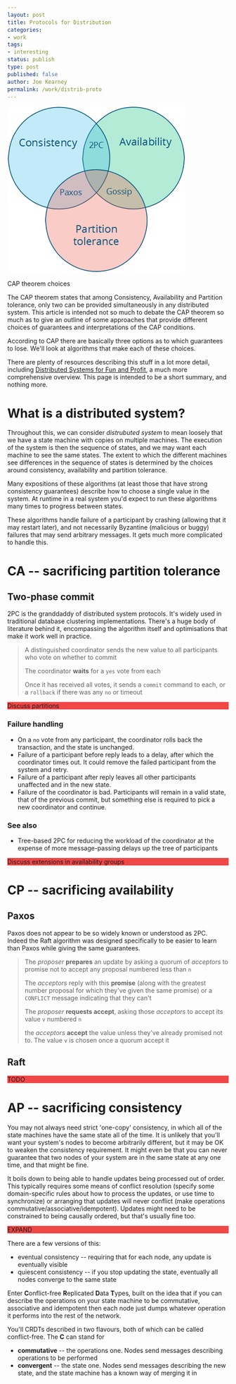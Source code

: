 ```yaml
---
layout: post
title: Protocols for Distribution
categories:
- work
tags:
- interesting
status: publish
type: post
published: false
author: Joe Kearney
permalink: /work/distrib-proto
---
```


<div class="inline-image inline-image-right">
  <img src="/images/CAP.png" alt="Available choices satisfying the CAP theorem" title="CAP theorem choices" />
  <div class="inline-image-cap"><p>CAP theorem choices</p></div>
</div>

The CAP theorem states that among Consistency, Availability and Partition tolerance, only two can be provided simultaneously in any distributed system. This article is intended not so much to debate the CAP theorem so much as to give an outline of some approaches that provide different choices of guarantees and interpretations of the CAP conditions.

According to CAP there are basically three options as to which guarantees to lose. We'll look at algorithms that make each of these choices.

There are plenty of resources describing this stuff in a lot more detail, including [Distributed Systems for Fun and Profit](http://book.mixu.net/distsys/index.html), a much more comprehensive overview. This page is intended to be a short summary, and nothing more.

# What is a distributed system?

Throughout this, we can consider _distrubuted system_ to mean loosely that we have a state machine with copies on multiple machines. The execution of the system is then the sequence of states, and we may want each machine to see the same states. The extent to which the different machines see differences in the sequence of states is determined by the choices around consistency, availability and partition tolerance.

Many expositions of these algorithms (at least those that have strong consistency guarantees) describe how to choose a single value in the system. At runtime in a real system you'd expect to run these algorithms many times to progress between states.

These algorithms handle failure of a participant by crashing (allowing that it may restart later), and not necessarily Byzantine (malicious or buggy) failures that may send arbitrary messages. It gets much more complicated to handle this.

# CA -- sacrificing partition tolerance

## Two-phase commit

2PC is the granddaddy of distributed system protocols. It's widely used in traditional database clustering implementations. There's a huge body of literature behind it, encompassing the algorithm itself and optimisations that make it work well in practice.

> A distinguished coordinator sends the new value to all participants who vote on whether to commit
>
> The coordinator **waits** for a `yes` vote from each
> 
> Once it has received all votes, it sends a `commit` command to each, or a `rollback` if there was any `no` or timeout

<div class="inline-image inline-image-cap" style="background: rgb(240, 71, 71)"><p>Discuss partitions</p></div>

### Failure handling

* On a `no` vote from any participant, the coordinator rolls back the transaction, and the state is unchanged.
* Failure of a participant before reply leads to a delay, after which the coordinator times out. It could remove the failed participant from the system and retry.
* Failure of a participant after reply leaves all other participants unaffected and in the new state.
* Failure of the coordinator is bad. Participants will remain in a valid state, that of the previous commit, but something else is required to pick a new coordinator and continue.

### See also

* Tree-based 2PC for reducing the workload of the coordinator at the expense of more message-passing delays up the tree of participants

<div class="inline-image inline-image-cap" style="background: rgb(240, 71, 71)"><p>Discuss extensions in availability groups</p></div>

# CP -- sacrificing availability

## Paxos

Paxos does not appear to be so widely known or understood as 2PC. Indeed the Raft algorithm was designed specifically to be easier to learn than Paxos while giving the same guarantees.

> The _proposer_ **prepares** an update by asking a quorum of _acceptors_ to promise not to accept any proposal numbered less than `n`
>
> The _acceptors_ reply with this **promise** (along with the greatest number proposal for which they've given the same promise) or a `CONFLICT` message indicating that they can't
>
> The _proposer_ **requests accept**, asking those _acceptors_ to accept its value `v` numbered `n`
>
> the _acceptors_ **accept** the value unless they've already promised not to. The value `v` is chosen once a quorum accept it

## Raft

<div class="inline-image inline-image-cap" style="background: rgb(240, 71, 71)"><p>TODO</p></div>

# AP -- sacrificing consistency

You may not always need strict 'one-copy' consistency, in which all of the state machines have the same state all of the time. It is unlikely that you'll want your system's nodes to become arbitrarily different, but it may be OK to weaken the consistency requirement. It might even be that you can never guarantee that two nodes of your system are in the same state at any one time, and that might be fine.

It boils down to being able to handle updates being processed out of order.  This typically requires some means of conflict resolution (specify some domain-specific rules about how to process the updates, or use time to synchronize) or arranging that updates will never conflict (make operations commutative/associative/idempotent). Updates might need to be constrained to being causally ordered, but that's usually fine too.

<div class="inline-image inline-image-cap" style="background: rgb(240, 71, 71)"><p>EXPAND</p></div>

There are a few versions of this:

* eventual consistency -- requiring that for each node, any update is eventually visible
* quiescent consistency -- if you stop updating the state, eventually all nodes converge to the same state

Enter **C**onflict-free **R**eplicated **D**ata **T**ypes, built on the idea that if you can describe the operations on your state machine to be commutative, associative and idempotent then each node just dumps whatever operation it performs into the rest of the network.

You'll CRDTs described in two flavours, both of which can be called conflict-free. The **C** can stand for

* **commutative** -- the operations one. Nodes send messages describing operations to be performed
* **convergent** -- the state one. Nodes send messages describing the new state, and the state machine has a known way of merging it in